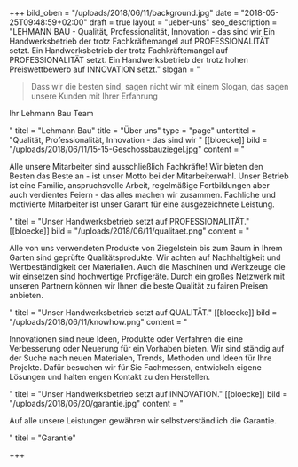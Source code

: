+++
bild_oben = "/uploads/2018/06/11/background.jpg"
date = "2018-05-25T09:48:59+02:00"
draft = true
layout = "ueber-uns"
seo_description = "LEHMANN BAU - Qualität, Professionalität, Innovation - das sind wir Ein Handwerksbetrieb der trotz Fachkräftemangel auf PROFESSIONALITÄT setzt. Ein Handwerksbetrieb der trotz Fachkräftemangel auf PROFESSIONALITÄT setzt. Ein Handwerksbetrieb der trotz hohen Preiswettbewerb auf INNOVATION setzt."
slogan = "<blockquote><p>Dass wir die besten sind, sagen nicht wir mit einem Slogan, das sagen unsere Kunden mit Ihrer Erfahrung</p></blockquote><p>Ihr Lehmann Bau Team</p>"
titel = "Lehmann Bau"
title = "Über uns"
type = "page"
untertitel = "Qualität, Professionalität, Innovation - das sind wir "
[[bloecke]]
bild = "/uploads/2018/06/11/15-15-Geschossbauziegel.jpg"
content = "<p>Alle unsere Mitarbeiter sind ausschließlich Fachkräfte! Wir bieten den Besten das Beste an - ist unser Motto bei der Mitarbeiterwahl. Unser Betrieb ist eine Familie, anspruchsvolle Arbeit, regelmäßige Fortbildungen aber auch verdientes Feiern - das alles machen wir zusammen. Fachliche und motivierte Mitarbeiter ist unser Garant für eine ausgezeichnete Leistung.</p>"
titel = "Unser Handwerksbetrieb setzt auf PROFESSIONALITÄT."
[[bloecke]]
bild = "/uploads/2018/06/11/qualitaet.png"
content = "<p>Alle von uns verwendeten Produkte von Ziegelstein bis zum Baum in Ihrem Garten sind geprüfte Qualitätsprodukte. Wir achten auf Nachhaltigkeit und Wertbeständigkeit der Materialien. Auch die Maschinen und Werkzeuge die wir einsetzen sind hochwertige Profigeräte. Durch ein großes Netzwerk mit unseren Partnern können wir Ihnen die beste Qualität zu fairen Preisen anbieten.</p>"
titel = "Unser Handwerksbetrieb setzt auf QUALITÄT."
[[bloecke]]
bild = "/uploads/2018/06/11/knowhow.png"
content = "<p>Innovationen sind neue Ideen, Produkte oder Verfahren die eine Verbesserung oder Neuerung für ein Vorhaben bieten. Wir sind ständig auf der Suche nach neuen Materialen, Trends, Methoden und Ideen für Ihre Projekte. Dafür besuchen wir für Sie Fachmessen, entwickeln eigene Lösungen und halten engen Kontakt zu den Herstellen.</p>"
titel = "Unser Handwerksbetrieb setzt auf INNOVATION."
[[bloecke]]
bild = "/uploads/2018/06/20/garantie.jpg"
content = "<p>Auf alle unsere Leistungen gewähren wir selbstverständlich die Garantie.</p>"
titel = "Garantie"

+++
